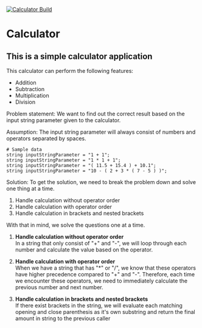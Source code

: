 [![Calculator Build](https://github.com/cyyong95/Calculator/actions/workflows/ci.yaml/badge.svg?branch=master)](https://github.com/cyyong95/Calculator/actions/workflows/ci.yaml)

# Calculator

## This is a simple calculator application
This calculator can perform the following features:
- Addition
- Subtraction
- Multiplication
- Division

Problem statement:
We want to find out the correct result based on the input string parameter given to the calculator.

Assumption:
The input string parameter will always consist of numbers and operators separated by spaces.
```
# Sample data
string inputStringParameter = "1 + 1";
string inputStringParameter = "1 * 1 + 1";
string inputStringParameter = "( 11.5 + 15.4 ) + 10.1";
string inputStringParameter = "10 - ( 2 + 3 * ( 7 - 5 ) )";
```

Solution:
To get the solution, we need to break the problem down and solve one thing at a time.
1. Handle calculation without operator order
2. Handle calculation with operator order
3. Handle calculation in brackets and nested brackets

With that in mind, we solve the questions one at a time.
1. **Handle calculation without operator order**  
In a string that only consist of "+" and "-", we will loop through each number and calculate the value based on the operator.


2. **Handle calculation with operator order**  
When we have a string that has "*" or "/", we know that these operators have higher precedence compared to "+" and "-". Therefore, each time we encounter these operators, we need to immediately calculate the previous number and next number.

3. **Handle calculation in brackets and nested brackets**  
If there exist brackets in the string, we will evaluate each matching opening and close parenthesis as it's own substring and return the final amount in string to the previous caller